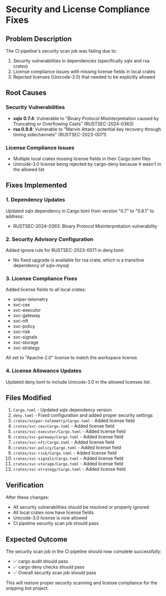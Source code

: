# Security and License Compliance Fixes

## Problem Description

The CI pipeline's security scan job was failing due to:

1. Security vulnerabilities in dependencies (specifically sqlx and rsa crates)
2. License compliance issues with missing license fields in local crates
3. Rejected licenses (Unicode-3.0) that needed to be explicitly allowed

## Root Causes

### Security Vulnerabilities
- **sqlx 0.7.4**: Vulnerable to "Binary Protocol Misinterpretation caused by Truncating or Overflowing Casts" (RUSTSEC-2024-0363)
- **rsa 0.9.8**: Vulnerable to "Marvin Attack: potential key recovery through timing sidechannels" (RUSTSEC-2023-0071)

### License Compliance Issues
- Multiple local crates missing license fields in their Cargo.toml files
- Unicode-3.0 license being rejected by cargo-deny because it wasn't in the allowed list

## Fixes Implemented

### 1. Dependency Updates

Updated sqlx dependency in Cargo.toml from version "0.7" to "0.8.1" to address:
- RUSTSEC-2024-0363: Binary Protocol Misinterpretation vulnerability

### 2. Security Advisory Configuration

Added ignore rule for RUSTSEC-2023-0071 in deny.toml:
- No fixed upgrade is available for rsa crate, which is a transitive dependency of sqlx-mysql

### 3. License Compliance Fixes

Added license fields to all local crates:
- sniper-telemetry
- svc-cex
- svc-executor
- svc-gateway
- svc-nft
- svc-policy
- svc-risk
- svc-signals
- svc-storage
- svc-strategy

All set to "Apache-2.0" license to match the workspace license.

### 4. License Allowance Updates

Updated deny.toml to include Unicode-3.0 in the allowed licenses list.

## Files Modified

1. `Cargo.toml` - Updated sqlx dependency version
2. `deny.toml` - Fixed configuration and added proper security settings
3. `crates/sniper-telemetry/Cargo.toml` - Added license field
4. `crates/svc-cex/Cargo.toml` - Added license field
5. `crates/svc-executor/Cargo.toml` - Added license field
6. `crates/svc-gateway/Cargo.toml` - Added license field
7. `crates/svc-nft/Cargo.toml` - Added license field
8. `crates/svc-policy/Cargo.toml` - Added license field
9. `crates/svc-risk/Cargo.toml` - Added license field
10. `crates/svc-signals/Cargo.toml` - Added license field
11. `crates/svc-storage/Cargo.toml` - Added license field
12. `crates/svc-strategy/Cargo.toml` - Added license field

## Verification

After these changes:
- All security vulnerabilities should be resolved or properly ignored
- All local crates now have license fields
- Unicode-3.0 license is now allowed
- CI pipeline security scan job should pass

## Expected Outcome

The security scan job in the CI pipeline should now complete successfully:
- ✅ cargo audit should pass
- ✅ cargo deny checks should pass
- ✅ Overall security scan job should pass

This will restore proper security scanning and license compliance for the snipping bot project.